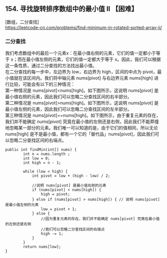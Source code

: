 ## 154. 寻找旋转排序数组中的最小值 II 【困难】    
[数组，二分查找]     
https://leetcode-cn.com/problems/find-minimum-in-rotated-sorted-array-ii/     

### 二分查找   
我们考虑数组中的最后一个元素x：在最小值右侧的元素，它们的值一定都小于等于 x；而在最小值左侧的元素，它们的值一定都大于等于 x。因此，我们可以根据这一条性质，通过二分查找的方法找出最小值。    
在二分查找的每一步中，左边界为 low，右边界为 high，区间的中点为 pivot，最小值就在该区间内。我们将中轴元素 nums[pivot] 与右边界元素 nums[high] 进行比较，可能会有以下的三种情况：      
第一种情况是 nums[pivot]<nums[high]。如下图所示，这说明 nums[pivot] 是最小值右侧的元素，因此我们可以忽略二分查找区间的右半部分。     
第二种情况是 nums[pivot]>nums[high]。如下图所示，这说明 nums[pivot] 是最小值左侧的元素，因此我们可以忽略二分查找区间的左半部分。      
第三种情况是 nums[pivot]==nums[high]。如下图所示，由于重复元素的存在，我们并不能确定 nums[pivot] 究竟在最小值的左侧还是右侧，因此我们不能莽撞地忽略某一部分的元素。我们唯一可以知道的是，由于它们的值相同，所以无论 nums[high] 是不是最小值，都有一个它的「替代品」nums[pivot]，因此我们可以忽略二分查找区间的右端点。       
```
public int findMin(int[] nums) {
        int n = nums.length ;
        int low = 0;
        int high = n - 1;

        while (low < high) {
            int pivot = low + (high - low) / 2;

            //说明 nums[pivot] 是最小值右侧的元素
            if (nums[pivot] < nums[high]) {
                high = pivot;
            } else if (nums[pivot] > nums[high]) { // 说明 nums[pivot] 是最小值左侧的元素
                low = pivot + 1;
            } else {
                //因为重复元素的存在，我们并不能确定 nums[pivot] 究竟在最小值的左侧还是右侧
                //我们可以忽略二分查找区间的右端点
                high -= 1;
            }
        }
        return nums[low];
}
```





